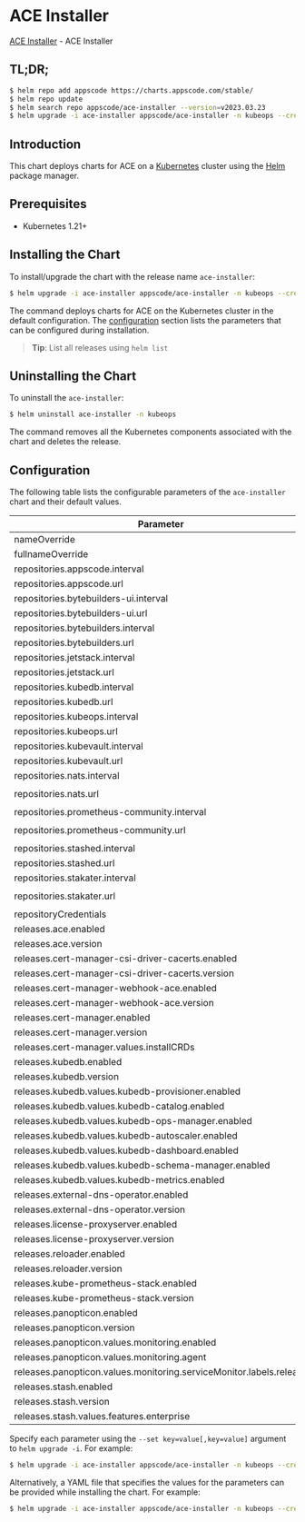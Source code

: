 # ACE Installer

[ACE Installer](https://github.com/bytebuilders/installer) - ACE Installer

## TL;DR;

```bash
$ helm repo add appscode https://charts.appscode.com/stable/
$ helm repo update
$ helm search repo appscode/ace-installer --version=v2023.03.23
$ helm upgrade -i ace-installer appscode/ace-installer -n kubeops --create-namespace --version=v2023.03.23
```

## Introduction

This chart deploys charts for ACE on a [Kubernetes](http://kubernetes.io) cluster using the [Helm](https://helm.sh) package manager.

## Prerequisites

- Kubernetes 1.21+

## Installing the Chart

To install/upgrade the chart with the release name `ace-installer`:

```bash
$ helm upgrade -i ace-installer appscode/ace-installer -n kubeops --create-namespace --version=v2023.03.23
```

The command deploys charts for ACE on the Kubernetes cluster in the default configuration. The [configuration](#configuration) section lists the parameters that can be configured during installation.

> **Tip**: List all releases using `helm list`

## Uninstalling the Chart

To uninstall the `ace-installer`:

```bash
$ helm uninstall ace-installer -n kubeops
```

The command removes all the Kubernetes components associated with the chart and deletes the release.

## Configuration

The following table lists the configurable parameters of the `ace-installer` chart and their default values.

|                              Parameter                              | Description |                             Default                             |
|---------------------------------------------------------------------|-------------|-----------------------------------------------------------------|
| nameOverride                                                        |             | <code>""</code>                                                 |
| fullnameOverride                                                    |             | <code>""</code>                                                 |
| repositories.appscode.interval                                      |             | <code>1h0m0s</code>                                             |
| repositories.appscode.url                                           |             | <code>https://charts.appscode.com/stable/</code>                |
| repositories.bytebuilders-ui.interval                               |             | <code>1h0m0s</code>                                             |
| repositories.bytebuilders-ui.url                                    |             | <code>oci://r.byte.builders/charts/</code>                      |
| repositories.bytebuilders.interval                                  |             | <code>1h0m0s</code>                                             |
| repositories.bytebuilders.url                                       |             | <code>https://charts.appscode.com/stable/</code>                |
| repositories.jetstack.interval                                      |             | <code>1h0m0s</code>                                             |
| repositories.jetstack.url                                           |             | <code>https://charts.jetstack.io</code>                         |
| repositories.kubedb.interval                                        |             | <code>1h0m0s</code>                                             |
| repositories.kubedb.url                                             |             | <code>https://charts.appscode.com/stable/</code>                |
| repositories.kubeops.interval                                       |             | <code>1h0m0s</code>                                             |
| repositories.kubeops.url                                            |             | <code>https://charts.appscode.com/stable/</code>                |
| repositories.kubevault.interval                                     |             | <code>1h0m0s</code>                                             |
| repositories.kubevault.url                                          |             | <code>https://charts.appscode.com/stable/</code>                |
| repositories.nats.interval                                          |             | <code>1h0m0s</code>                                             |
| repositories.nats.url                                               |             | <code>https://nats-io.github.io/k8s/helm/charts/</code>         |
| repositories.prometheus-community.interval                          |             | <code>1h0m0s</code>                                             |
| repositories.prometheus-community.url                               |             | <code>https://prometheus-community.github.io/helm-charts</code> |
| repositories.stashed.interval                                       |             | <code>1h0m0s</code>                                             |
| repositories.stashed.url                                            |             | <code>https://charts.appscode.com/stable/</code>                |
| repositories.stakater.interval                                      |             | <code>1h0m0s</code>                                             |
| repositories.stakater.url                                           |             | <code>https://stakater.github.io/stakater-charts</code>         |
| repositoryCredentials                                               |             | <code>{}</code>                                                 |
| releases.ace.enabled                                                |             | <code>false</code>                                              |
| releases.ace.version                                                |             | <code>"v2023.03.23"</code>                                      |
| releases.cert-manager-csi-driver-cacerts.enabled                    |             | <code>true</code>                                               |
| releases.cert-manager-csi-driver-cacerts.version                    |             | <code>"v2023.03.23"</code>                                      |
| releases.cert-manager-webhook-ace.enabled                           |             | <code>true</code>                                               |
| releases.cert-manager-webhook-ace.version                           |             | <code>"v2023.03.23"</code>                                      |
| releases.cert-manager.enabled                                       |             | <code>true</code>                                               |
| releases.cert-manager.version                                       |             | <code>"v1.11.0"</code>                                          |
| releases.cert-manager.values.installCRDs                            |             | <code>true</code>                                               |
| releases.kubedb.enabled                                             |             | <code>true</code>                                               |
| releases.kubedb.version                                             |             | <code>"v2023.04.10"</code>                                      |
| releases.kubedb.values.kubedb-provisioner.enabled                   |             | <code>true</code>                                               |
| releases.kubedb.values.kubedb-catalog.enabled                       |             | <code>true</code>                                               |
| releases.kubedb.values.kubedb-ops-manager.enabled                   |             | <code>false</code>                                              |
| releases.kubedb.values.kubedb-autoscaler.enabled                    |             | <code>false</code>                                              |
| releases.kubedb.values.kubedb-dashboard.enabled                     |             | <code>false</code>                                              |
| releases.kubedb.values.kubedb-schema-manager.enabled                |             | <code>false</code>                                              |
| releases.kubedb.values.kubedb-metrics.enabled                       |             | <code>true</code>                                               |
| releases.external-dns-operator.enabled                              |             | <code>true</code>                                               |
| releases.external-dns-operator.version                              |             | <code>"v2023.03.23"</code>                                      |
| releases.license-proxyserver.enabled                                |             | <code>true</code>                                               |
| releases.license-proxyserver.version                                |             | <code>"v2023.03.23"</code>                                      |
| releases.reloader.enabled                                           |             | <code>true</code>                                               |
| releases.reloader.version                                           |             | <code>"v1.0.24"</code>                                          |
| releases.kube-prometheus-stack.enabled                              |             | <code>true</code>                                               |
| releases.kube-prometheus-stack.version                              |             | <code>""</code>                                                 |
| releases.panopticon.enabled                                         |             | <code>true</code>                                               |
| releases.panopticon.version                                         |             | <code>"v2023.03.23"</code>                                      |
| releases.panopticon.values.monitoring.enabled                       |             | <code>true</code>                                               |
| releases.panopticon.values.monitoring.agent                         |             | <code>prometheus.io/operator</code>                             |
| releases.panopticon.values.monitoring.serviceMonitor.labels.release |             | <code>kube-prometheus-stack</code>                              |
| releases.stash.enabled                                              |             | <code>true</code>                                               |
| releases.stash.version                                              |             | <code>"v2023.04.30"</code>                                      |
| releases.stash.values.features.enterprise                           |             | <code>true</code>                                               |


Specify each parameter using the `--set key=value[,key=value]` argument to `helm upgrade -i`. For example:

```bash
$ helm upgrade -i ace-installer appscode/ace-installer -n kubeops --create-namespace --version=v2023.03.23 --set repositories.appscode.interval=1h0m0s
```

Alternatively, a YAML file that specifies the values for the parameters can be provided while
installing the chart. For example:

```bash
$ helm upgrade -i ace-installer appscode/ace-installer -n kubeops --create-namespace --version=v2023.03.23 --values values.yaml
```
